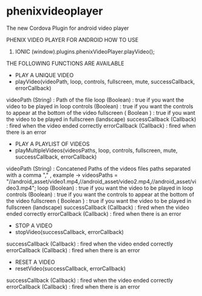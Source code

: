 # phenixvideoplayer
The new Cordova Plugin for android video player

PHENIX VIDEO PLAYER FOR ANDROID
HOW TO USE 
1) IONIC 
 (<any>window).plugins.phenixVideoPlayer.playVideo();
  
THE FOLLOWING FUNCTIONS ARE AVAILABLE

- PLAY A UNIQUE VIDEO
- playVideo(videoPath, loop, controls, fullscreen, mute, successCallback, errorCallback)

videoPath (String) : Path of the file
loop (Boolean) : true if you want the video to be played in loop
controls (Boolean) : true if you want the controls to appear at the bottom of the video
fullscreen ( Boolean ) : true if you want the video to be played in fullscreen (landscape)
successCallback (Callback) : fired when the video ended correctly
errorCallback (Callback) : fired when there is an error


- PLAY A PLAYLIST OF VIDEOS
- playMultipleVideos(videosPaths, loop, controls, fullscreen, mute, successCallback, errorCallback)

videoPath (String) : Concatened Paths of the videos files paths separated with a comma "," , example -> videosPaths = "//android_asset/video1.mp4,//android_asset/video2.mp4,//android_asset/video3.mp4";
loop (Boolean) : true if you want the video to be played in loop
controls (Boolean) : true if you want the controls to appear at the bottom of the video
fullscreen ( Boolean ) : true if you want the video to be played in fullscreen (landscape)
successCallback (Callback) : fired when the video ended correctly
errorCallback (Callback) : fired when there is an error


- STOP A VIDEO
- stopVideo(successCallback, errorCallback)

successCallback (Callback) : fired when the video ended correctly
errorCallback (Callback) : fired when there is an error

- RESET A VIDEO
- resetVideo(successCallback, errorCallback)

successCallback (Callback) : fired when the video ended correctly
errorCallback (Callback) : fired when there is an error
